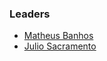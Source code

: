 ### Leaders

* [Matheus Banhos](matheus.banhos@owasp.org)
* [Julio Sacramento](julio.sacramento@owasp.org)
